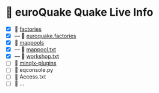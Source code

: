 # 🔱 euroQuake Quake Live Info
- [x] 📁 [factories](https://github.com/euroquake/quakelive/tree/main/factories)
- [x] — 📄 [euroquake.factories](https://github.com/euroquake/quakelive/blob/main/factories/euroquake.factories)
- [x] 📁 [mappools](https://github.com/euroquake/quakelive/tree/main/mappools)
- [x] — 📄 [mappool.txt](https://github.com/euroquake/quakelive/blob/main/mappools/mappool.txt)
- [x] — 📄 [workshop.txt](https://github.com/euroquake/quakelive/blob/main/mappools/workshop.txt)
- [ ] 📁 [minqlx-plugins](https://github.com/euroquake/quakelive/tree/main/minqlx-plugins)
- [ ] 📄 eqconsole.py
- [ ] 📄 Access.txt
- [ ] 📄 ...
